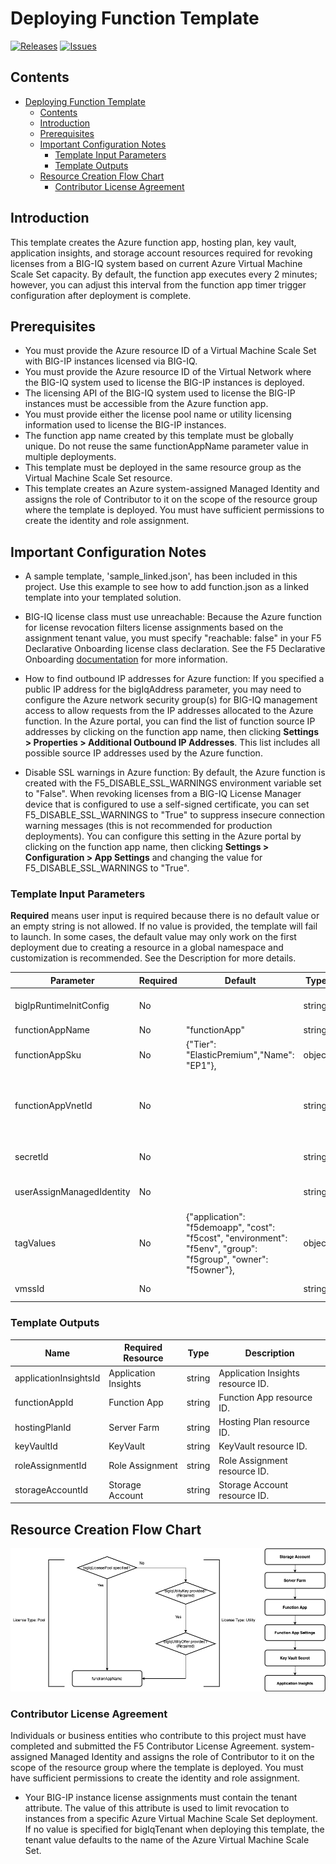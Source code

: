 # Deploying Function Template

[![Releases](https://img.shields.io/github/release/f5networks/f5-azure-arm-templates-v2.svg)](https://github.com/f5networks/f5-azure-arm-templates-v2/releases)
[![Issues](https://img.shields.io/github/issues/f5networks/f5-azure-arm-templates-v2.svg)](https://github.com/f5networks/f5-azure-arm-templates-v2/issues)


## Contents

- [Deploying Function Template](#deploying-function-template)
  - [Contents](#contents)
  - [Introduction](#introduction)
  - [Prerequisites](#prerequisites)
  - [Important Configuration Notes](#important-configuration-notes)
    - [Template Input Parameters](#template-input-parameters)
    - [Template Outputs](#template-outputs)
  - [Resource Creation Flow Chart](#resource-creation-flow-chart)
    - [Contributor License Agreement](#contributor-license-agreement)

## Introduction

This template creates the Azure function app, hosting plan, key vault, application insights, and storage account resources required for revoking licenses from a BIG-IQ system based on current Azure Virtual Machine Scale Set capacity. By default, the function app executes every 2 minutes; however, you can adjust this interval from the function app timer trigger configuration after deployment is complete.


## Prerequisites

- You must provide the Azure resource ID of a Virtual Machine Scale Set with BIG-IP instances licensed via BIG-IQ.
- You must provide the Azure resource ID of the Virtual Network where the BIG-IQ system used to license the BIG-IP instances is deployed.
- The licensing API of the BIG-IQ system used to license the BIG-IP instances must be accessible from the Azure function app.
- You must provide either the license pool name or utility licensing information used to license the BIG-IP instances.
- The function app name created by this template must be globally unique. Do not reuse the same functionAppName parameter value in multiple deployments.
- This template must be deployed in the same resource group as the Virtual Machine Scale Set resource.
- This template creates an Azure system-assigned Managed Identity and assigns the role of Contributor to it on the scope of the resource group where the template is deployed. You must have sufficient permissions to create the identity and role assignment.

## Important Configuration Notes

 - A sample template, 'sample_linked.json', has been included in this project. Use this example to see how to add function.json as a linked template into your templated solution.
 
 - BIG-IQ license class must use unreachable: Because the Azure function for license revocation filters license assignments based on the assignment tenant value, you must specify "reachable: false" in your F5 Declarative Onboarding license class declaration. See the F5 Declarative Onboarding [documentation](https://clouddocs.f5.com/products/extensions/f5-declarative-onboarding/latest/big-iq-licensing.html#license-class) for more information.

 - How to find outbound IP addresses for Azure function: If you specified a public IP address for the bigIqAddress parameter, you may need to configure the Azure network security group(s) for BIG-IQ management access to allow requests from the IP addresses allocated to the Azure function. In the Azure portal, you can find the list of function source IP addresses by clicking on the function app name, then clicking **Settings > Properties > Additional Outbound IP Addresses**. This list includes all possible source IP addresses used by the Azure function. 

- Disable SSL warnings in Azure function: By default, the Azure function is created with the F5_DISABLE_SSL_WARNINGS environment variable set to "False". When revoking licenses from a BIG-IQ License Manager device that is configured to use a self-signed certificate, you can set F5_DISABLE_SSL_WARNINGS to "True" to suppress insecure connection warning messages (this is not recommended for production deployments). You can configure this setting in the Azure portal by clicking on the function app name, then clicking **Settings > Configuration > App Settings** and changing the value for F5_DISABLE_SSL_WARNINGS to "True".


### Template Input Parameters

**Required** means user input is required because there is no default value or an empty string is not allowed. If no value is provided, the template will fail to launch. In some cases, the default value may only work on the first deployment due to creating a resource in a global namespace and customization is recommended. See the Description for more details.

| Parameter | Required | Default | Type | Description |
| --- | --- | --- | --- | --- |
| bigIpRuntimeInitConfig | No |  | string | Supply a URL to the bigip-runtime-init configuration file in YAML or JSON format, or an escaped JSON string to use for f5-bigip-runtime-init configuration. |
| functionAppName | No | "functionApp" | string | Supply a name for the new function app. |
| functionAppSku | No | {"Tier": "ElasticPremium","Name": "EP1"}, | object | Supply a configuration for the function app server farm plan SKU (premium or appservice) in JSON format. Information about server farm plans is available [here](https://learn.microsoft.com/en-us/azure/templates/microsoft.web/serverfarms?pivots=deployment-language-arm-template). |
| functionAppVnetId | No |  | string | The fully-qualified resource ID of the Azure Virtual Network where BIG-IQ is deployed. This is required when connecting to BIG-IQ via a private IP address; the Azure function app will be granted ingress permission to the virtual network. When specifying an Azure public IP address for bigIqAddress, leave the default of **Default**. |
| secretId | No |  | string | The full URL of the secretId, including KeyVault Name. For example: https://yourvaultname.vault.azure.net/secrets/yoursecretid. |
| userAssignManagedIdentity | No |  | string | Enter user-assigned management identity ID to be associated to Virtual Machine Scale Set. Leave default if not used. |
| tagValues| No | {"application": "f5demoapp", "cost": "f5cost", "environment": "f5env", "group": "f5group", "owner": "f5owner"}, | object | List of tags to add to created resources. |
| vmssId | No |  | string | Supply the fully-qualified resource ID of the Azure Virtual Machine Scale Set to be monitored. |

### Template Outputs

| Name | Required Resource | Type | Description |
| --- | --- | --- | --- |
| applicationInsightsId | Application Insights | string | Application Insights resource ID. |
| functionAppId | Function App | string | Function App resource ID. |
| hostingPlanId | Server Farm | string | Hosting Plan resource ID. |
| keyVaultId | KeyVault | string | KeyVault resource ID. |
| roleAssignmentId | Role Assignment | string | Role Assignment resource ID. |
| storageAccountId | Storage Account | string | Storage Account resource ID. |

## Resource Creation Flow Chart

![Resource Creation Flow Chart](https://github.com/F5Networks/f5-azure-arm-templates-v2/blob/v3.1.0.0/examples/images/azure-function-module.png)


### Contributor License Agreement

Individuals or business entities who contribute to this project must have
completed and submitted the F5 Contributor License Agreement.
 system-assigned Managed Identity and assigns the role of Contributor to it on the scope of the resource group where the template is deployed. You must have sufficient permissions to create the identity and role assignment.
- Your BIG-IP instance license assignments must contain the tenant attribute. The value of this attribute is used to limit revocation to instances from a specific Azure Virtual Machine Scale Set deployment. If no value is specified for bigIqTenant when deploying this template, the tenant value defaults to the name of the Azure Virtual Machine Scale Set.
